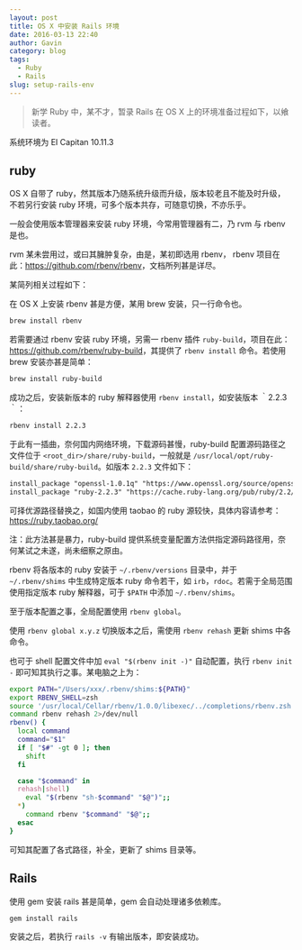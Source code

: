 ```yaml
---
layout: post
title: OS X 中安装 Rails 环境
date: 2016-03-13 22:40
author: Gavin
category: blog
tags:
  - Ruby
  - Rails
slug: setup-rails-env
---
```


> 新学 Ruby 中，某不才，暂录 Rails 在 OS X 上的环境准备过程如下，以飨读者。

系统环境为 EI Capitan 10.11.3

## ruby

OS X 自带了 ruby，然其版本乃随系统升级而升级，版本较老且不能及时升级，不若另行安装 ruby 环境，可多个版本共存，可随意切换，不亦乐乎。

一般会使用版本管理器来安装 ruby 环境，今常用管理器有二，乃 rvm 与 rbenv 是也。

rvm 某未尝用过，或曰其臃肿复杂，由是，某初即选用 rbenv，
rbenv 项目在此：<https://github.com/rbenv/rbenv>，文档所列甚是详尽。

某简列相关过程如下：

在 OS X 上安装 rbenv 甚是方便，某用 brew 安装，只一行命令也。

```bash
brew install rbenv
```

若需要通过 rbenv 安装 ruby 环境，另需一 rbenv 插件 `ruby-build`，项目在此：<https://github.com/rbenv/ruby-build>，其提供了 `rbenv install` 命令。若使用 brew 安装亦甚是简单：

```bash
brew install ruby-build
```

成功之后，安装新版本的 ruby 解释器使用 `rbenv install`，如安装版本 ｀2.2.3｀：

```bash
rbenv install 2.2.3
```

于此有一插曲，奈何国内网络环境，下载源码甚慢，ruby-build 配置源码路径之文件位于 `<root_dir>/share/ruby-build`，一般就是 `/usr/local/opt/ruby-build/share/ruby-build`。如版本 `2.2.3` 文件如下：

```txt
install_package "openssl-1.0.1q" "https://www.openssl.org/source/openssl-1.0.1q.tar.gz#b3658b84e9ea606a5ded3c972a5517cd785282e7ea86b20c78aa4b773a047fb7" mac_openssl --if has_broken_mac_openssl
install_package "ruby-2.2.3" "https://cache.ruby-lang.org/pub/ruby/2.2/ruby-2.2.3.tar.bz2#c745cb98b29127d7f19f1bf9e0a63c384736f4d303b83c4f4bda3c2ee3c5e41f" ldflags_dirs standard verify_openssl
```

可择优源路径替换之，如国内使用 taobao 的 ruby 源较快，具体内容请参考：<https://ruby.taobao.org/>

注：此方法甚是暴力，ruby-build 提供系统变量配置方法供指定源码路径用，奈何某试之未遂，尚未细察之原由。

rbenv 将各版本的 ruby 安装于 `~/.rbenv/versions` 目录中，并于 `~/.rbenv/shims` 中生成特定版本 ruby 命令若干，如 `irb`，`rdoc`。若需于全局范围使用指定版本 ruby 解释器，可于 `$PATH` 中添加 `~/.rbenv/shims`。

至于版本配置之事，全局配置使用 `rbenv global`。

使用 `rbenv global x.y.z` 切换版本之后，需使用 `rbenv rehash` 更新 shims 中各命令。

也可于 shell 配置文件中加 `eval "$(rbenv init -)"` 自动配置，执行 `rbenv init -` 即可知其执行之事。某电脑之上为：

```bash
export PATH="/Users/xxx/.rbenv/shims:${PATH}"
export RBENV_SHELL=zsh
source '/usr/local/Cellar/rbenv/1.0.0/libexec/../completions/rbenv.zsh'
command rbenv rehash 2>/dev/null
rbenv() {
  local command
  command="$1"
  if [ "$#" -gt 0 ]; then
    shift
  fi

  case "$command" in
  rehash|shell)
    eval "$(rbenv "sh-$command" "$@")";;
  *)
    command rbenv "$command" "$@";;
  esac
}
```

可知其配置了各式路径，补全，更新了 shims 目录等。

## Rails

使用 gem 安装 rails 甚是简单，gem 会自动处理诸多依赖库。

```bash
gem install rails
```

安装之后，若执行 `rails -v` 有输出版本，即安装成功。